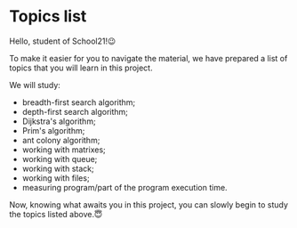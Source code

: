 # Topics list

Hello, student of School21!😉

To make it easier for you to navigate the material, we have prepared a list of topics that you will learn in this project.

We will study:

- breadth-first search algorithm;
- depth-first search algorithm;
- Dijkstra's algorithm;
- Prim's algorithm;
- ant colony algorithm;
- working with matrixes;
- working with queue;
- working with stack;
- working with files;
- measuring program/part of the program execution time.

Now, knowing what awaits you in this project, you can slowly begin to study the topics listed above.😇
